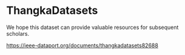 # ThangkaDatasets
We hope this dataset can provide valuable resources for subsequent scholars.

https://ieee-dataport.org/documents/thangkadatasets82688
